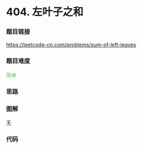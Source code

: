 # 404. 左叶子之和

### 题目链接

https://leetcode-cn.com/problems/sum-of-left-leaves

### 题目难度

<font color=#5CB85C>简单</font>

### 思路



### 图解

无

### 代码

```python
```